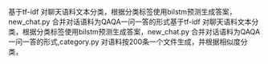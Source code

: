 基于tf-idf 对聊天语料文本分类，根据分类标签使用bilstm预测生成答案，new_chat.py 合并对话语料为QAQA一问一答的形式基于tf-idf 对聊天语料文本分类，根据分类标签使用bilstm预测生成答案，new_chat.py 合并对话语料为QAQA一问一答的形式,category.py 对语料按200条一个文件生成，并根据相似度分类，
